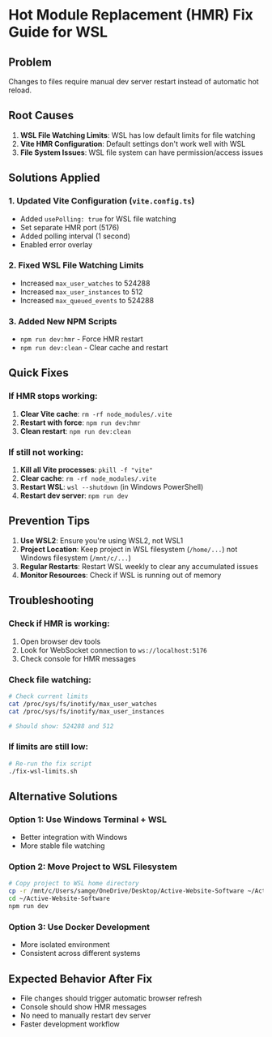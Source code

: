 # Hot Module Replacement (HMR) Fix Guide for WSL

## Problem
Changes to files require manual dev server restart instead of automatic hot reload.

## Root Causes
1. **WSL File Watching Limits**: WSL has low default limits for file watching
2. **Vite HMR Configuration**: Default settings don't work well with WSL
3. **File System Issues**: WSL file system can have permission/access issues

## Solutions Applied

### 1. Updated Vite Configuration (`vite.config.ts`)
- Added `usePolling: true` for WSL file watching
- Set separate HMR port (5176)
- Added polling interval (1 second)
- Enabled error overlay

### 2. Fixed WSL File Watching Limits
- Increased `max_user_watches` to 524288
- Increased `max_user_instances` to 512
- Increased `max_queued_events` to 524288

### 3. Added New NPM Scripts
- `npm run dev:hmr` - Force HMR restart
- `npm run dev:clean` - Clear cache and restart

## Quick Fixes

### If HMR stops working:
1. **Clear Vite cache**: `rm -rf node_modules/.vite`
2. **Restart with force**: `npm run dev:hmr`
3. **Clean restart**: `npm run dev:clean`

### If still not working:
1. **Kill all Vite processes**: `pkill -f "vite"`
2. **Clear cache**: `rm -rf node_modules/.vite`
3. **Restart WSL**: `wsl --shutdown` (in Windows PowerShell)
4. **Restart dev server**: `npm run dev`

## Prevention Tips

1. **Use WSL2**: Ensure you're using WSL2, not WSL1
2. **Project Location**: Keep project in WSL filesystem (`/home/...`) not Windows filesystem (`/mnt/c/...`)
3. **Regular Restarts**: Restart WSL weekly to clear any accumulated issues
4. **Monitor Resources**: Check if WSL is running out of memory

## Troubleshooting

### Check if HMR is working:
1. Open browser dev tools
2. Look for WebSocket connection to `ws://localhost:5176`
3. Check console for HMR messages

### Check file watching:
```bash
# Check current limits
cat /proc/sys/fs/inotify/max_user_watches
cat /proc/sys/fs/inotify/max_user_instances

# Should show: 524288 and 512
```

### If limits are still low:
```bash
# Re-run the fix script
./fix-wsl-limits.sh
```

## Alternative Solutions

### Option 1: Use Windows Terminal + WSL
- Better integration with Windows
- More stable file watching

### Option 2: Move Project to WSL Filesystem
```bash
# Copy project to WSL home directory
cp -r /mnt/c/Users/samge/OneDrive/Desktop/Active-Website-Software ~/Active-Website-Software
cd ~/Active-Website-Software
npm run dev
```

### Option 3: Use Docker Development
- More isolated environment
- Consistent across different systems

## Expected Behavior After Fix
- File changes should trigger automatic browser refresh
- Console should show HMR messages
- No need to manually restart dev server
- Faster development workflow 
